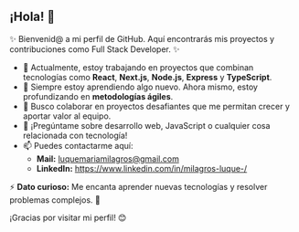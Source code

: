 ## ¡Hola! 👋  

✨ Bienvenid@ a mi perfil de GitHub. Aquí encontrarás mis proyectos y contribuciones como Full Stack Developer. ✨  

- 🔭 Actualmente, estoy trabajando en proyectos que combinan tecnologías como **React**, **Next.js**, **Node.js**, **Express** y **TypeScript**.  
- 🌱 Siempre estoy aprendiendo algo nuevo. Ahora mismo, estoy profundizando en **metodologías ágiles**.  
- 👯 Busco colaborar en proyectos desafiantes que me permitan crecer y aportar valor al equipo.  
- 💬 ¡Pregúntame sobre desarrollo web, JavaScript o cualquier cosa relacionada con tecnología!  
- 📫 Puedes contactarme aquí:  
  - **Mail:** luquemariamilagros@gmail.com
  - **LinkedIn:** https://www.linkedin.com/in/milagros-luque-/

⚡ **Dato curioso:** Me encanta aprender nuevas tecnologías y resolver problemas complejos. 🚀  

¡Gracias por visitar mi perfil! 😊  
